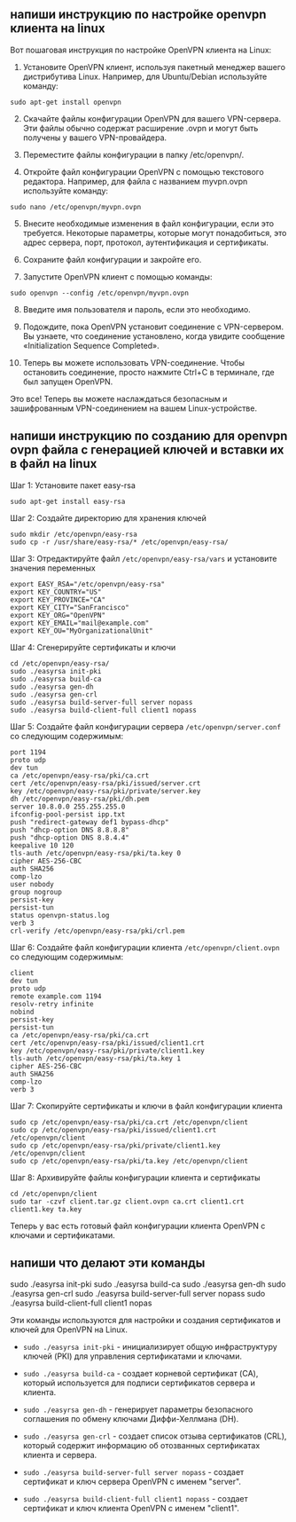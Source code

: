 ## напиши инструкцию по настройке openvpn клиента на linux

Вот пошаговая инструкция по настройке OpenVPN клиента на Linux:

1. Установите OpenVPN клиент, используя пакетный менеджер вашего дистрибутива Linux. Например, для Ubuntu/Debian используйте команду:

```
sudo apt-get install openvpn
```

2. Скачайте файлы конфигурации OpenVPN для вашего VPN-сервера. Эти файлы обычно содержат расширение .ovpn и могут быть получены у вашего VPN-провайдера.

3. Переместите файлы конфигурации в папку /etc/openvpn/.

4. Откройте файл конфигурации OpenVPN с помощью текстового редактора. Например, для файла с названием myvpn.ovpn используйте команду:

```
sudo nano /etc/openvpn/myvpn.ovpn
```

5. Внесите необходимые изменения в файл конфигурации, если это требуется. Некоторые параметры, которые могут понадобиться, это адрес сервера, порт, протокол, аутентификация и сертификаты.

6. Сохраните файл конфигурации и закройте его.

7. Запустите OpenVPN клиент с помощью команды:

```
sudo openvpn --config /etc/openvpn/myvpn.ovpn
```

8. Введите имя пользователя и пароль, если это необходимо.

9. Подождите, пока OpenVPN установит соединение с VPN-сервером. Вы узнаете, что соединение установлено, когда увидите сообщение «Initialization Sequence Completed».

10. Теперь вы можете использовать VPN-соединение. Чтобы остановить соединение, просто нажмите Ctrl+C в терминале, где был запущен OpenVPN.

Это все! Теперь вы можете наслаждаться безопасным и зашифрованным VPN-соединением на вашем Linux-устройстве.

## напиши инструкцию по созданию для openvpn ovpn файла с генерацией ключей и вставки их в файл на linux

Шаг 1: Установите пакет easy-rsa

```
sudo apt-get install easy-rsa
```

Шаг 2: Создайте директорию для хранения ключей

```
sudo mkdir /etc/openvpn/easy-rsa
sudo cp -r /usr/share/easy-rsa/* /etc/openvpn/easy-rsa/
```

Шаг 3: Отредактируйте файл `/etc/openvpn/easy-rsa/vars` и установите значения переменных

```
export EASY_RSA="/etc/openvpn/easy-rsa"
export KEY_COUNTRY="US"
export KEY_PROVINCE="CA"
export KEY_CITY="SanFrancisco"
export KEY_ORG="OpenVPN"
export KEY_EMAIL="mail@example.com"
export KEY_OU="MyOrganizationalUnit"
```

Шаг 4: Сгенерируйте сертификаты и ключи

```
cd /etc/openvpn/easy-rsa/
sudo ./easyrsa init-pki
sudo ./easyrsa build-ca
sudo ./easyrsa gen-dh
sudo ./easyrsa gen-crl
sudo ./easyrsa build-server-full server nopass
sudo ./easyrsa build-client-full client1 nopass
```

Шаг 5: Создайте файл конфигурации сервера `/etc/openvpn/server.conf` со следующим содержимым:

```
port 1194
proto udp
dev tun
ca /etc/openvpn/easy-rsa/pki/ca.crt
cert /etc/openvpn/easy-rsa/pki/issued/server.crt
key /etc/openvpn/easy-rsa/pki/private/server.key
dh /etc/openvpn/easy-rsa/pki/dh.pem
server 10.8.0.0 255.255.255.0
ifconfig-pool-persist ipp.txt
push "redirect-gateway def1 bypass-dhcp"
push "dhcp-option DNS 8.8.8.8"
push "dhcp-option DNS 8.8.4.4"
keepalive 10 120
tls-auth /etc/openvpn/easy-rsa/pki/ta.key 0
cipher AES-256-CBC
auth SHA256
comp-lzo
user nobody
group nogroup
persist-key
persist-tun
status openvpn-status.log
verb 3
crl-verify /etc/openvpn/easy-rsa/pki/crl.pem
```

Шаг 6: Создайте файл конфигурации клиента `/etc/openvpn/client.ovpn` со следующим содержимым:

```
client
dev tun
proto udp
remote example.com 1194
resolv-retry infinite
nobind
persist-key
persist-tun
ca /etc/openvpn/easy-rsa/pki/ca.crt
cert /etc/openvpn/easy-rsa/pki/issued/client1.crt
key /etc/openvpn/easy-rsa/pki/private/client1.key
tls-auth /etc/openvpn/easy-rsa/pki/ta.key 1
cipher AES-256-CBC
auth SHA256
comp-lzo
verb 3
```

Шаг 7: Скопируйте сертификаты и ключи в файл конфигурации клиента

```
sudo cp /etc/openvpn/easy-rsa/pki/ca.crt /etc/openvpn/client
sudo cp /etc/openvpn/easy-rsa/pki/issued/client1.crt /etc/openvpn/client
sudo cp /etc/openvpn/easy-rsa/pki/private/client1.key /etc/openvpn/client
sudo cp /etc/openvpn/easy-rsa/pki/ta.key /etc/openvpn/client
```

Шаг 8: Архивируйте файлы конфигурации клиента и сертификаты

```
cd /etc/openvpn/client
sudo tar -czvf client.tar.gz client.ovpn ca.crt client1.crt client1.key ta.key
```

Теперь у вас есть готовый файл конфигурации клиента OpenVPN с ключами и сертификатами.

## напиши что делают эти команды 

sudo ./easyrsa init-pki 
sudo ./easyrsa build-ca 
sudo ./easyrsa gen-dh 
sudo ./easyrsa gen-crl 
sudo ./easyrsa build-server-full server nopass 
sudo ./easyrsa build-client-full client1 nopas

Эти команды используются для настройки и создания сертификатов и ключей для OpenVPN на Linux.

- `sudo ./easyrsa init-pki` - инициализирует общую инфраструктуру ключей (PKI) для управления сертификатами и ключами.

- `sudo ./easyrsa build-ca` - создает корневой сертификат (CA), который используется для подписи сертификатов сервера и клиента.

- `sudo ./easyrsa gen-dh` - генерирует параметры безопасного соглашения по обмену ключами Диффи-Хеллмана (DH).

- `sudo ./easyrsa gen-crl` - создает список отзыва сертификатов (CRL), который содержит информацию об отозванных сертификатах клиента и сервера.

- `sudo ./easyrsa build-server-full server nopass` - создает сертификат и ключ сервера OpenVPN с именем "server".

- `sudo ./easyrsa build-client-full client1 nopass` - создает сертификат и ключ клиента OpenVPN с именем "client1".

